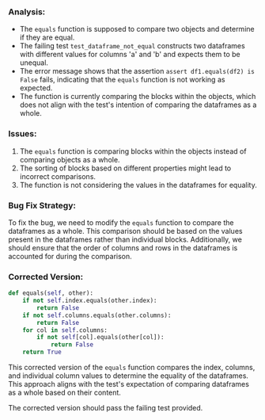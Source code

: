 ### Analysis:
- The `equals` function is supposed to compare two objects and determine if they are equal.
- The failing test `test_dataframe_not_equal` constructs two dataframes with different values for columns 'a' and 'b' and expects them to be unequal.
- The error message shows that the assertion `assert df1.equals(df2) is False` fails, indicating that the `equals` function is not working as expected.
- The function is currently comparing the blocks within the objects, which does not align with the test's intention of comparing the dataframes as a whole.

### Issues:
1. The `equals` function is comparing blocks within the objects instead of comparing objects as a whole.
2. The sorting of blocks based on different properties might lead to incorrect comparisons.
3. The function is not considering the values in the dataframes for equality.

### Bug Fix Strategy:
To fix the bug, we need to modify the `equals` function to compare the dataframes as a whole. This comparison should be based on the values present in the dataframes rather than individual blocks. Additionally, we should ensure that the order of columns and rows in the dataframes is accounted for during the comparison.

### Corrected Version:
```python
def equals(self, other):
    if not self.index.equals(other.index):
        return False
    if not self.columns.equals(other.columns):
        return False
    for col in self.columns:
        if not self[col].equals(other[col]):
            return False
    return True
```

This corrected version of the `equals` function compares the index, columns, and individual column values to determine the equality of the dataframes. This approach aligns with the test's expectation of comparing dataframes as a whole based on their content.

The corrected version should pass the failing test provided.
